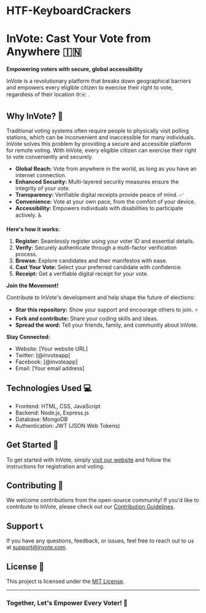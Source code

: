 # HTF-KeyboardCrackers
# InVote: Cast Your Vote from Anywhere 🇮🇳

**Empowering voters with secure, global accessibility**

InVote is a revolutionary platform that breaks down geographical barriers and empowers every eligible citizen to exercise their right to vote, regardless of their location 🌐✉️ .

## Why InVote? 🤔

Traditional voting systems often require people to physically visit polling stations, which can be inconvenient and inaccessible for many individuals. InVote solves this problem by providing a secure and accessible platform for remote voting. With InVote, every eligible citizen can exercise their right to vote conveniently and securely.

- **Global Reach:** Vote from anywhere in the world, as long as you have an internet connection. 
- **Enhanced Security:** Multi-layered security measures ensure the integrity of your vote. 
- **Transparency:** Verifiable digital receipts provide peace of mind. ✅
- **Convenience:** Vote at your own pace, from the comfort of your device. ️
- **Accessibility:** Empowers individuals with disabilities to participate actively. ♿


**Here's how it works:**

1. **Register:** Seamlessly register using your voter ID and essential details.
2. **Verify:** Securely authenticate through a multi-factor verification process.
3. **Browse:** Explore candidates and their manifestos with ease.
4. **Cast Your Vote:** Select your preferred candidate with confidence.
5. **Receipt:** Get a verifiable digital receipt for your vote.


**Join the Movement!**

Contribute to InVote's development and help shape the future of elections:

- **Star this repository:** Show your support and encourage others to join. ⭐
- **Fork and contribute:** Share your coding skills and ideas. 
- **Spread the word:** Tell your friends, family, and community about InVote. 

**Stay Connected:**

- Website: [Your website URL]
- Twitter: [@invoteapp]
- Facebook: [@invoteapp]
- Email: [Your email address]

## Technologies Used 💻

- Frontend: HTML, CSS, JavaScript
- Backend: Node.js, Express.js
- Database: MongoDB
- Authentication: JWT (JSON Web Tokens)

## Get Started 🚀

To get started with InVote, simply [visit our website](link_to_website) and follow the instructions for registration and voting.

## Contributing 🤝

We welcome contributions from the open-source community! If you'd like to contribute to InVote, please check out our [Contribution Guidelines](link_to_contribution_guidelines).

## Support 📞

If you have any questions, feedback, or issues, feel free to reach out to us at [support@invote.com](mailto:support@invote.com).

## License 📄

This project is licensed under the [MIT License](link_to_license).

---

### Together, Let's Empower Every Voter! 🌟

